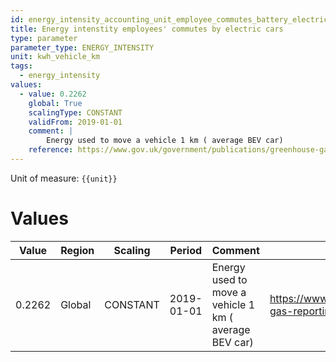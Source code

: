 ```yaml
---
id: energy_intensity_accounting_unit_employee_commutes_battery_electric_vehicles
title: Energy intenstity employees' commutes by electric cars
type: parameter
parameter_type: ENERGY_INTENSITY
unit: kwh_vehicle_km
tags:
  - energy_intensity
values:
  - value: 0.2262
    global: True
    scalingType: CONSTANT
    validFrom: 2019-01-01
    comment: |
        Energy used to move a vehicle 1 km ( average BEV car)
    reference: https://www.gov.uk/government/publications/greenhouse-gas-reporting-conversion-factors-2020
---
```



Unit of measure: `{{unit}}`


# Values


| Value | Region | Scaling | Period | Comment | Reference |
|-------|--------|---------|--------|---------|-----------|
| 0.2262 | Global | CONSTANT | 2019-01-01 | Energy used to move a vehicle 1 km ( average BEV car) | https://www.gov.uk/government/publications/greenhouse-gas-reporting-conversion-factors-2020 |


